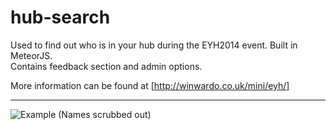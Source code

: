 hub-search
==========

Used to find out who is in your hub during the EYH2014 event. Built in MeteorJS.  
Contains feedback section and admin options.

More information can be found at [http://winwardo.co.uk/mini/eyh/]

---
![Example](https://raw2.github.com/Winwardo/hub-search/master/public/img/figure1.jpg "Example of report")
(Names scrubbed out)
